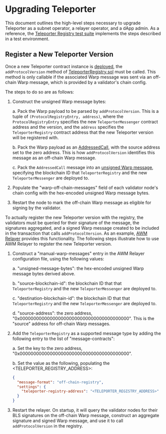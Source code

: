 # Upgrading Teleporter

This document outlines the high-level steps necessary to upgrade Teleporter as a subnet operator, a relayer operator, and a dApp admin. As a reference, the [Teleporter Registry test suite](../../../../tests/flows/teleporter_registry.go) implements the steps described in a test environment.

## Register a New Teleporter Version

Once a new Teleporter contract instance is [deployed](../../../../utils/contract-deployment/README.md), the `addProtocolVersion` method of [TeleporterRegistry.sol](./TeleporterRegistry.sol) must be called. This method is only callable if the associated Warp message was sent via an off-chain Warp message, which is provided by a validator's chain config.

The steps to do so are as follows:

1. Construct the unsigned Warp message bytes:

   a. Pack the Warp payload to be parsed by `addProtocolVersion`. This is a tuple of `(ProtocolRegistryEntry, address)`, where the `ProtocolRegistryEntry` specifies the new `TeleporterMessenger` contract address and the version, and the `address` specifies the `TeleporterRegistry` contract address that the new Teleporter version will be registered with.

   b. Pack the Warp payload as an [AddressedCall](https://github.com/ava-labs/avalanchego/blob/v1.11.3/vms/platformvm/warp/payload/addressed_call.go#L15), with the source address set to the zero address. This is how `addProtocolVersion` identifies this message as an off-chain Warp message.

   c. Pack the `AddressedCall` message into an [unsigned Warp message](https://github.com/ava-labs/avalanchego/blob/v1.11.3/vms/platformvm/warp/unsigned_message.go#L14), specifying the blockchain ID that `TeleporterRegistry` and the new `TeleporterMessenger` are deployed to.

2. Populate the "warp-off-chain-messages" field of each validator node's chain config with the hex-encoded unsigned Warp message bytes.

3. Restart the node to mark the off-chain Warp message as eligible for signing by the validator.

To actually register the new Teleporter version with the registry, the validators must be queried for their signature of the message, the signatures aggregated, and a signed Warp message created to be included in the transaction that calls `addProtocolVersion`. As an example, [AWM Relayer](https://github.com/ava-labs/awm-relayer) provides this functionality. The following steps illustrate how to use AWM Relayer to register the new Teleporter version.

1. Construct a "manual-warp-messages" entry in the AWM Relayer configuration file, using the following values:

   a. "unsigned-message-bytes": the hex-encoded unsigned Warp message bytes derived above.

   b. "source-blockchain-id": the blockchain ID that that `TeleporterRegistry` and the new `TeleporterMessenger` are deployed to.

   c. "destination-blockchain-id": the blockchain ID that that `TeleporterRegistry` and the new `TeleporterMessenger` are deployed to.

   d. "source-address": the zero address, "0x0000000000000000000000000000000000000000". This is the "source" address for off-chain Warp messages.

2. Add the `TeleporterRegistry` as a supported message type by adding the following entry to the list of "message-contracts":

   a. Set the key to the zero address, "0x0000000000000000000000000000000000000000".

   b. Set the value as the following, populating the <TELEPORTER_REGISTRY_ADDRESS>:

   ```json
   {
     "message-format": "off-chain-registry",
     "settings": {
       "teleporter-registry-address": "<TELEPORTER_REGISTRY_ADDRESS>"
     }
   }
   ```

3. Restart the relayer. On startup, it will query the validator nodes for their BLS signatures on the off-chain Warp message, construct an aggregate signature and signed Warp message, and use it to call `addProtocolVersion` in the registry.
